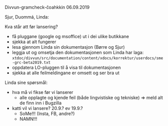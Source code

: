 Divvun-gramcheck-čoahkkin 06.09.2019

Sjur, Duommá, Linda:

Kva står att før lansering?
* få pluggane (google og msoffice) ut i dei ulike butikkane
* sjekka at alt fungerer
* lesa gjennom Linda sin dokumentasjon (Børre og Sjur)
* leggja ut og omsetja den dokumentasjonen som Linda har laga:
  `xtdoc/divvun/src/documentation/content/xdocs/korrektur/userdocs/sme-grc-beta2019.txt`
* oppdatera LO-pluggen til å visa til dokumentasjonen
* sjekka at alle feilmeldingane er omsett og ser bra ut

Linda sine spørsmål:
* hva må vi fikse før vi lanserer
    - alle opplagte og kjende feil (både lingvistiske og tekniske)
  => meld alt de finn inn i Bugzilla
* katti vil vi lansere? 20.9.? ev 19.9.?
    - SoMe!!! (Insta, FB, andre?)
    - NAMN!!!
